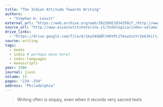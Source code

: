 ```yaml
---
title: "The Indian Attitude Towards Writing"
authors:
  - "Stephan H. Levvit"
external_url: "https://web.archive.org/web/20220921034350if_/http://www.asiainstitutetorino.it/indologica/volumes/vol13/vol13_art16_LEVITT.pdf"
source_url: "http://www.asiainstitutetorino.it/Indologica/index-volume13.asp"
drive_links:
  - "https://drive.google.com/file/d/1myX4GDBlYmhYPL1Tmsw1nzYrZe6Jbilt/view?usp=drivesdk"
course: writing
tags:
  - books
  - india # perhaps move here?
  - indic-languages
  - manuscripts
year: 1986
journal: jiass
volume: 13
pages: "229--250"
address: "Philadelphia"
---
```


> Writing often is sloppy, even when it records very sacred texts
